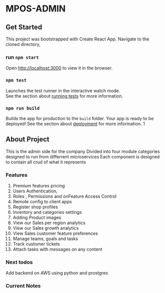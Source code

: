 
# MPOS-ADMIN

## Get Started

This project was bootstrapped with Create React App. 
Navigate to the cloned directory, 

### run `npm start`

Open [http://localhost:3000](http://localhost:3000) to view it in the browser.


### `npm test`

Launches the test runner in the interactive watch mode.\
See the section about [running tests](https://facebook.github.io/create-react-app/docs/running-tests) for more information.

### `npm run build`

Builds the app for production to the `build` folder.
Your app is ready to be deployed!
See the section about [deployment](https://facebook.github.io/create-react-app/docs/deployment) for more information.
1

## About Project

This is the admin side for the company
Divided into four module categories designed to run from differrent microservices
Each component is designed to contain all crud of what it represents

### Features

1. Premium features pricing
2. Users Authentication, 
3. Roles , Permissions and onFeature Access Control
4. Remote config to client apps
5. Register shop profiles
6. Inventory and categories settings
7. Adding Product images
8. View our Sales per region analytics
9. View our Sales growth analytics
10. View Sales customer feature preferences
11. Manage teams, goals and tasks
13. Track customer tickets
14. Attach tasks with messages on any content

### Next todos

Add backend on AWS using python and prostgres

### Current Notes





